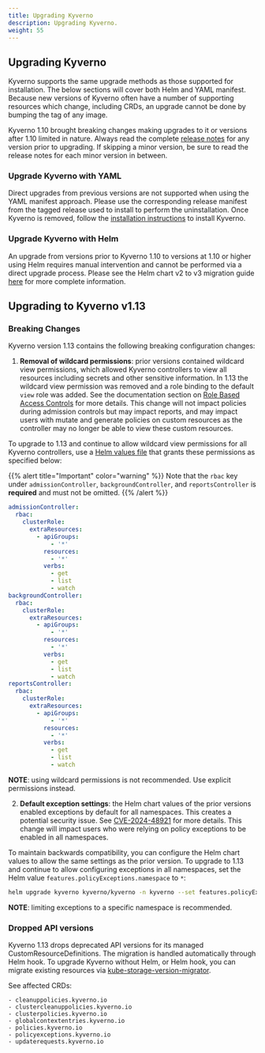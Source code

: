 ```yaml
---
title: Upgrading Kyverno
description: Upgrading Kyverno.
weight: 55
---
```


## Upgrading Kyverno

Kyverno supports the same upgrade methods as those supported for installation. The below sections will cover both Helm and YAML manifest. Because new versions of Kyverno often have a number of supporting resources which change, including CRDs, an upgrade cannot be done by bumping the tag of any image.

Kyverno 1.10 brought breaking changes making upgrades to it or versions after 1.10 limited in nature. Always read the complete [release notes](https://github.com/kyverno/kyverno/releases) for any version prior to upgrading. If skipping a minor version, be sure to read the release notes for each minor version in between.

### Upgrade Kyverno with YAML

Direct upgrades from previous versions are not supported when using the YAML manifest approach. Please use the corresponding release manifest from the tagged release used to install to perform the uninstallation. Once Kyverno is removed, follow the [installation instructions](methods.md#install-kyverno-using-yamls) to install Kyverno.

### Upgrade Kyverno with Helm

An upgrade from versions prior to Kyverno 1.10 to versions at 1.10 or higher using Helm requires manual intervention and cannot be performed via a direct upgrade process. Please see the Helm chart v2 to v3 migration guide [here](https://github.com/kyverno/kyverno/blob/release-1.13/charts/kyverno/README.md#migrating-from-v2-to-v3) for more complete information.


## Upgrading to Kyverno v1.13

### Breaking Changes

Kyverno version 1.13 contains the following breaking configuration changes:

1. **Removal of wildcard permissions**: prior versions contained wildcard view permissions, which allowed Kyverno controllers to view all resources including secrets and other sensitive information. In 1.13 the wildcard view permission was removed and a role binding to the default `view` role was added. See the documentation section on [Role Based Access Controls](./customization.md#role-based-access-controls) for more details. This change will not impact policies during admission controls but may impact reports, and may impact users with mutate and generate policies on custom resources as the controller may no longer be able to view these custom resources.

To upgrade to 1.13 and continue to allow wildcard view permissions for all Kyverno controllers, use a [Helm values file](https://github.com/kyverno/kyverno/blob/v1.13.0/charts/kyverno/values.yaml) that grants these permissions as specified below:

{{% alert title="Important" color="warning" %}}
Note that the `rbac` key under `admissionController`, `backgroundController`, and `reportsController` is **required** and must not be omitted.
{{% /alert %}}

```yaml
admissionController:
  rbac:
    clusterRole:
      extraResources:
        - apiGroups:
            - '*'
          resources:
            - '*'
          verbs:
            - get
            - list
            - watch
backgroundController:
  rbac:
    clusterRole:
      extraResources:
        - apiGroups:
            - '*'
          resources:
            - '*'
          verbs:
            - get
            - list
            - watch
reportsController:
  rbac:
    clusterRole:
      extraResources:
        - apiGroups:
            - '*'
          resources:
            - '*'
          verbs:
            - get
            - list
            - watch
```

**NOTE**: using wildcard permissions is not recommended. Use explicit permissions instead.

2. **Default exception settings**: the Helm chart values of the prior versions enabled exceptions by default for all namespaces. This creates a potential security issue. See [CVE-2024-48921](https://github.com/kyverno/kyverno/security/advisories/GHSA-qjvc-p88j-j9rm) for more details. This change will impact users who were relying on policy exceptions to be enabled in all namespaces.

To maintain backwards compatibility, you can configure the Helm chart values to allow the same settings as the prior version. To upgrade to 1.13 and continue to allow configuring exceptions in all namespaces, set the Helm value `features.policyExceptions.namespace` to `*`:

```sh
helm upgrade kyverno kyverno/kyverno -n kyverno --set features.policyExceptions.enabled=true --set features.policyExceptions.namespace="*"
```

**NOTE**: limiting exceptions to a specific namespace is recommended.

### Dropped API versions

Kyverno 1.13 drops deprecated API versions for its managed CustomResourceDefinitions. The migration is handled automatically through Helm hook. To upgrade Kyverno without Helm, or Helm hook, you can migrate existing resources via [kube-storage-version-migrator](https://github.com/kubernetes-sigs/kube-storage-version-migrator). 

See affected CRDs:
```
- cleanuppolicies.kyverno.io
- clustercleanuppolicies.kyverno.io
- clusterpolicies.kyverno.io
- globalcontextentries.kyverno.io
- policies.kyverno.io
- policyexceptions.kyverno.io
- updaterequests.kyverno.io
```